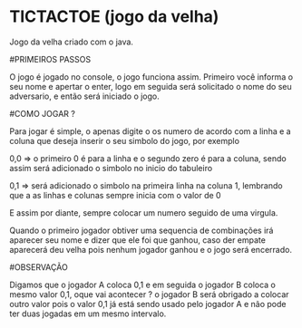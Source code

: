 # TICTACTOE (jogo da velha)

Jogo da velha criado com o java.

#PRIMEIROS PASSOS

O jogo é jogado no console, o jogo funciona assim. Primeiro você informa o seu nome e apertar o enter, logo em seguida será solicitado o nome do seu adversario, e então será iniciado o jogo.

#COMO JOGAR ?

Para jogar é simple, o apenas digite o os numero de acordo com a linha e a coluna que deseja inserir o seu simbolo do jogo, por exemplo

0,0 => o primeiro 0 é para a linha e o segundo zero é para a coluna, sendo assim será adicionado o simbolo no inicio do tabuleiro

0,1 => será adicionado o simbolo na primeira linha na coluna 1, lembrando que a as linhas e colunas sempre inicia com o valor de 0

E assim por diante, sempre colocar um numero seguido de uma virgula.

Quando o primeiro jogador obtiver uma sequencia de combinações irá aparecer seu nome e dizer que ele foi que ganhou, caso der empate aparecerá deu velha pois nenhum jogador ganhou e o jogo será encerrado.

#OBSERVAÇÃO

Digamos que o jogador A coloca 0,1 e em seguida o jogador B coloca o mesmo valor 0,1, oque vai acontecer ? o jogador B será obrigado a colocar outro valor pois o valor 0,1 já está sendo usado pelo jogador A e não pode ter duas jogadas em um mesmo intervalo.



